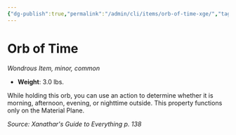 ```yaml
---
{"dg-publish":true,"permalink":"/admin/cli/items/orb-of-time-xge/","tags":["compendium/src/5e/xge","item/rarity/common","item/tier/minor","item/wondrous"],"updated":"2025-01-11T15:32:18.633+00:00"}
---
```


# Orb of Time
*Wondrous Item, minor, common*  

- **Weight**: 3.0 lbs.

While holding this orb, you can use an action to determine whether it is morning, afternoon, evening, or nighttime outside. This property functions only on the Material Plane.

*Source: Xanathar's Guide to Everything p. 138*